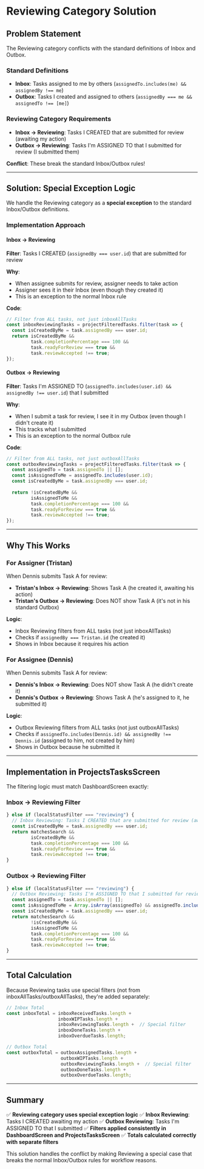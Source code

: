 # Reviewing Category Solution

## Problem Statement

The Reviewing category conflicts with the standard definitions of Inbox and Outbox.

### Standard Definitions
- **Inbox**: Tasks assigned to me by others (`assignedTo.includes(me) && assignedBy !== me`)
- **Outbox**: Tasks I created and assigned to others (`assignedBy === me && assignedTo !== [me]`)

### Reviewing Category Requirements
- **Inbox → Reviewing**: Tasks I CREATED that are submitted for review (awaiting my action)
- **Outbox → Reviewing**: Tasks I'm ASSIGNED TO that I submitted for review (I submitted them)

**Conflict**: These break the standard Inbox/Outbox rules!

---

## Solution: Special Exception Logic

We handle the Reviewing category as a **special exception** to the standard Inbox/Outbox definitions.

### Implementation Approach

#### Inbox → Reviewing
**Filter**: Tasks I CREATED (`assignedBy === user.id`) that are submitted for review

**Why**: 
- When assignee submits for review, assigner needs to take action
- Assigner sees it in their Inbox (even though they created it)
- This is an exception to the normal Inbox rule

**Code**:
```typescript
// Filter from ALL tasks, not just inboxAllTasks
const inboxReviewingTasks = projectFilteredTasks.filter(task => {
  const isCreatedByMe = task.assignedBy === user.id;
  return isCreatedByMe &&
         task.completionPercentage === 100 &&
         task.readyForReview === true &&
         task.reviewAccepted !== true;
});
```

#### Outbox → Reviewing
**Filter**: Tasks I'm ASSIGNED TO (`assignedTo.includes(user.id) && assignedBy !== user.id`) that I submitted

**Why**:
- When I submit a task for review, I see it in my Outbox (even though I didn't create it)
- This tracks what I submitted
- This is an exception to the normal Outbox rule

**Code**:
```typescript
// Filter from ALL tasks, not just outboxAllTasks
const outboxReviewingTasks = projectFilteredTasks.filter(task => {
  const assignedTo = task.assignedTo || [];
  const isAssignedToMe = assignedTo.includes(user.id);
  const isCreatedByMe = task.assignedBy === user.id;
  
  return !isCreatedByMe &&
         isAssignedToMe &&
         task.completionPercentage === 100 &&
         task.readyForReview === true &&
         task.reviewAccepted !== true;
});
```

---

## Why This Works

### For Assigner (Tristan)
When Dennis submits Task A for review:
- **Tristan's Inbox → Reviewing**: Shows Task A (he created it, awaiting his action)
- **Tristan's Outbox → Reviewing**: Does NOT show Task A (it's not in his standard Outbox)

**Logic**: 
- Inbox Reviewing filters from ALL tasks (not just inboxAllTasks)
- Checks if `assignedBy === Tristan.id` (he created it)
- Shows in Inbox because it requires his action

### For Assignee (Dennis)
When Dennis submits Task A for review:
- **Dennis's Inbox → Reviewing**: Does NOT show Task A (he didn't create it)
- **Dennis's Outbox → Reviewing**: Shows Task A (he's assigned to it, he submitted it)

**Logic**:
- Outbox Reviewing filters from ALL tasks (not just outboxAllTasks)
- Checks if `assignedTo.includes(Dennis.id) && assignedBy !== Dennis.id` (assigned to him, not created by him)
- Shows in Outbox because he submitted it

---

## Implementation in ProjectsTasksScreen

The filtering logic must match DashboardScreen exactly:

### Inbox → Reviewing Filter
```typescript
} else if (localStatusFilter === "reviewing") {
  // Inbox Reviewing: Tasks I CREATED that are submitted for review (awaiting my action)
  const isCreatedByMe = task.assignedBy === user.id;
  return matchesSearch && 
         isCreatedByMe &&
         task.completionPercentage === 100 &&
         task.readyForReview === true &&
         task.reviewAccepted !== true;
}
```

### Outbox → Reviewing Filter
```typescript
} else if (localStatusFilter === "reviewing") {
  // Outbox Reviewing: Tasks I'm ASSIGNED TO that I submitted for review (I submitted them)
  const assignedTo = task.assignedTo || [];
  const isAssignedToMe = Array.isArray(assignedTo) && assignedTo.includes(user.id);
  const isCreatedByMe = task.assignedBy === user.id;
  return matchesSearch && 
         !isCreatedByMe &&
         isAssignedToMe &&
         task.completionPercentage === 100 &&
         task.readyForReview === true &&
         task.reviewAccepted !== true;
}
```

---

## Total Calculation

Because Reviewing tasks use special filters (not from inboxAllTasks/outboxAllTasks), they're added separately:

```typescript
// Inbox Total
const inboxTotal = inboxReceivedTasks.length + 
                   inboxWIPTasks.length + 
                   inboxReviewingTasks.length +  // Special filter
                   inboxDoneTasks.length + 
                   inboxOverdueTasks.length;

// Outbox Total
const outboxTotal = outboxAssignedTasks.length + 
                    outboxWIPTasks.length + 
                    outboxReviewingTasks.length +  // Special filter
                    outboxDoneTasks.length + 
                    outboxOverdueTasks.length;
```

---

## Summary

✅ **Reviewing category uses special exception logic**
✅ **Inbox Reviewing**: Tasks I CREATED awaiting my action
✅ **Outbox Reviewing**: Tasks I'm ASSIGNED TO that I submitted
✅ **Filters applied consistently in DashboardScreen and ProjectsTasksScreen**
✅ **Totals calculated correctly with separate filters**

This solution handles the conflict by making Reviewing a special case that breaks the normal Inbox/Outbox rules for workflow reasons.

